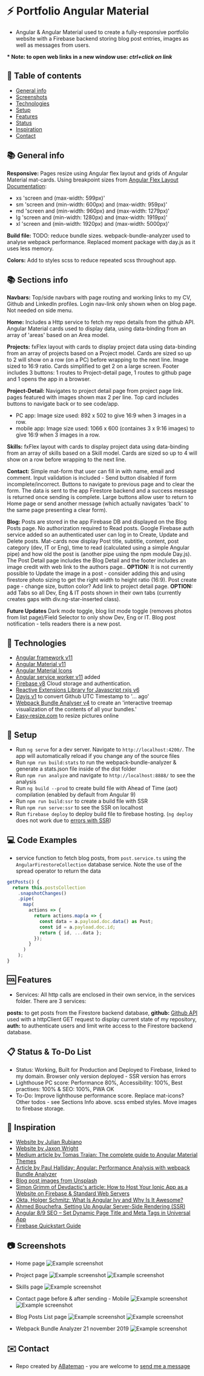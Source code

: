 # :zap: Portfolio Angular Material

* Angular & Angular Material used to create a fully-responsive portfolio website with a Firebase backend storing blog post entries, images as well as messages from users.

**\* Note: to open web links in a new window use: _ctrl+click on link_**

## :page_facing_up: Table of contents

* [General info](#general-info)
* [Screenshots](#screenshots)
* [Technologies](#technologies)
* [Setup](#setup)
* [Features](#features)
* [Status](#status)
* [Inspiration](#inspiration)
* [Contact](#contact)

## :books: General info

**Responsive:** Pages resize using Angular flex layout and grids of Angular Material mat-cards. Using breakpoint sizes from [Angular Flex Layout Documentation](https://github.com/angular/flex-layout/wiki/Responsive-API):

* xs 'screen and (max-width: 599px)'
* sm 'screen and (min-width: 600px) and (max-width: 959px)'
* md 'screen and (min-width: 960px) and (max-width: 1279px)'
* lg 'screen and (min-width: 1280px) and (max-width: 1919px)'
* xl 'screen and (min-width: 1920px) and (max-width: 5000px)'

**Build file:** TODO: reduce bundle sizes. webpack-bundle-analyzer used to analyse webpack performance. Replaced moment package with day.js as it uses less memory.

**Colors:** Add to styles scss to reduce repeated scss throughout app.

## :books: Sections info

**Navbars:** Top/side navbars with page routing and working links to my CV, Github and LinkedIn profiles. Login nav-link only shown when on blog page. Not needed on side menu.

**Home:** Includes a Http service to fetch my repo details from the github API.  Angular Material cards used to display data, using data-binding from an array of 'areas' based on an Area model.

**Projects:** fxFlex layout with cards to display project data using data-binding from an array of projects based on a Project model. Cards are sized so up to 2 will show on a row (on a PC) before wrapping to the next line. Image sized to 16:9 ratio. Cards simplified to get 2 on a large screen. Footer includes 3 buttons: 1 routes to Project-detail page, 1 routes to github page and 1 opens the app in a browser.

**Project-Detail:** Navigates to project detail page from project page link. pages featured with images shown max 2 per line. Top card includes buttons to navigate back or to see code/app.

* PC app: Image size used: 892 x 502 to give 16:9 when 3 images in a row.
* mobile app: Image size used: 1066 x 600 (containes 3 x 9:16 images) to give 16:9 when 3 images in a row.

**Skills:** fxFlex layout with cards to display project data using data-binding from an array of skills based on a Skill model. Cards are sized so up to 4 will show on a row before wrapping to the next line.

**Contact:** Simple mat-form that user can fill in with name, email and comment. Input validation is included - Send button disabled if form incomplete/incorrect. Buttons to navigate to previous page and to clear the form. The data is sent to the app Firestore backend and a success message is returned once sending is complete. Large buttons allow user to return to Home page or send another message (which actually navigates 'back' to the same page presenting a clear form).

**Blog:** Posts are stored in the app Firebase DB and displayed on the Blog Posts page. No authorization required to Read posts. Google Firebase auth service added so an authenticated user can log in to Create, Update and Delete posts.
  Mat-cards now display Post title, subtitle, content, post category (dev, IT or Eng), time to read (calculated using a simple Angular pipe) and how old the post is (another pipe using the npm module Day.js). The Post Detail page includes the Blog Detail and the footer includes an image credit with web link to the authors page..
**OPTION:** It is not currently possible to Update the image in a post - consider adding this and using firestore photo sizing to get the right width to height ratio (16:9). Post create page - change size, button color? Add link to project detail page.
**OPTION:** add Tabs so all Dev, Eng & IT posts shown in their own tabs (currently creates gaps with div.ng-star-inserted class).

**Future Updates** Dark mode toggle, blog list mode toggle (removes photos from list page)/Field Selector to only show Dev, Eng or IT. Blog post notification - tells readers there is a new post.

## :signal_strength: Technologies

* [Angular framework v11](https://angular.io/)
* [Angular Material v11](https://material.angular.io/)
* [Angular Material Icons](https://material.io/resources/icons/?style=baseline)
* [Angular service worker v11](https://angular.io/guide/service-worker-intro) added
* [Firebase v8](https://firebase.google.com) Cloud storage and authentication.
* [Reactive Extensions Library for Javascript rxjs v6](https://rxjs-dev.firebaseapp.com/)
* [Dayjs v1](https://github.com/iamkun/dayjs) to convert Github UTC Timestamp to '... ago'
* [Webpack Bundle Analyser v4](https://www.npmjs.com/pawebpack-bundle-analyzerckage/webpack-bundle-analyzer) to create an 'interactive treemap visualization of the contents of all your bundles.'
* [Easy-resize.com](https://www.easy-resize.com/en/) to resize pictures online

## :floppy_disk: Setup

* Run `ng serve` for a dev server. Navigate to `http://localhost:4200/`. The app will automatically reload if you change any of the source files
* Run `npm run build:stats` to run the webpack-bundle-analyzer & generate a stats.json file inside of the dist folder
* Run `npm run analyze` and navigate to `http://localhost:8888/` to see the analysis
* Run `ng build --prod` to create build file with Ahead of Time (aot) compilation (enabled by default from Angular 9)
* Run `npm run build:ssr` to create a build file with SSR
* Run `npm run serve:ssr` to see the SSR on localhost
* Run `firebase deploy` to deploy build file to firebase hosting. (`ng deploy` does not work due to [errors with SSR](https://stackoverflow.com/questions/61913016/angular-npm-run-servessr-fails))

## :computer: Code Examples

* service function to fetch blog posts, from `post.service.ts` using the `AngularFirestoreCollection` database service. Note the use of the spread operator to return the data

```typescript
getPosts() {
  return this.postsCollection
    .snapshotChanges()
    .pipe(
      map(
        actions => {
          return actions.map(a => {
            const data = a.payload.doc.data() as Post;
            const id = a.payload.doc.id;
            return { id, ...data };
          });
        }
      )
    );
}
```

## :cool: Features

* Services: All http calls are enclosed in their own service, in the services folder. There are 3 services:

**posts:** to get posts from the Firestore backend database, **github:** [Github API](https://developer.github.com/v4/query/) used with a httpClient GET request to display current state of my repository, **auth:** to authenticate users and limit write access to the Firestore backend database.

## :clipboard: Status & To-Do List

* Status: Working, Built for Production and Deployed to Firebase, linked to my domain. Browser only version deployed - SSR version has errors
* Lighthouse PC score: Performance 80%, Accessibility: 100%, Best practises: 100% & SEO: 100%, PWA OK
* To-Do: Improve lighthouse performance score. Replace mat-icons? Other todos - see Sections Info above. scss embed styles. Move images to firebase storage.

## :clap: Inspiration

* [Website by Julian Rubiano](http://www.julienrubiano.fr/)
* [Website by Jaxon Wright](https://jaxonwright.com/)
* [Medium article by Tomas Trajan: The complete guide to Angular Material Themes](https://medium.com/@tomastrajan/the-complete-guide-to-angular-material-themes-4d165a9d24d1)
* [Article by Paul Halliday: Angular: Performance Analysis with webpack Bundle Analyzer](https://alligator.io/angular/angular-webpack-bundle-analyzer/)
* [Blog post images from Unsplash](https://unsplash.com/)
* [Simon Grimm of Devdactic's article: How to Host Your Ionic App as a Website on Firebase & Standard Web Servers](https://devdactic.com/host-ionic-website-firebase/)
* [Okta, Holger Schmitz: What Is Angular Ivy and Why Is It Awesome?](https://developer.okta.com/blog/2020/02/12/angular-ivy)
* [Ahmed Bouchefra, Setting Up Angular Server-Side Rendering (SSR)](https://blog.jscrambler.com/setting-up-angular-server-side-rendering-ssr/)
* [Angular 8/9 SEO – Set Dynamic Page Title and Meta Tags in Universal App](https://www.positronx.io/angular-seo-set-dynamic-page-title-meta-tags-in-universal-app/)
* [Firebase Quickstart Guide](https://firebaseopensource.com/projects/angular/angularfire2/)

## :camera: Screenshots

* Home page
  ![Example screenshot](./img/home-pc.png)

* Project page
  ![Example screenshot](./img/projects-pc.png)
  ![Example screenshot](./img/projects-detail.png)

* Skills page
  ![Example screenshot](./img/skills-pc.png)

* Contact page before & after sending - Mobile
  ![Example screenshot](./img/contact-mobile.png)
  ![Example screenshot](./img/contact-mobile-sent.png)

* Blog Posts List page
  ![Example screenshot](./img/blog-pc.png)
  ![Example screenshot](./img/blog-create-pc.png)

* Webpack Bundle Analyzer 21 november 2019
  ![Example screenshot](./img/bundle_analyzer.png)

## :envelope: Contact

* Repo created by [ABateman](https://www.andrewbateman.org) - you are welcome to [send me a message](https://andrewbateman.org/contact)
